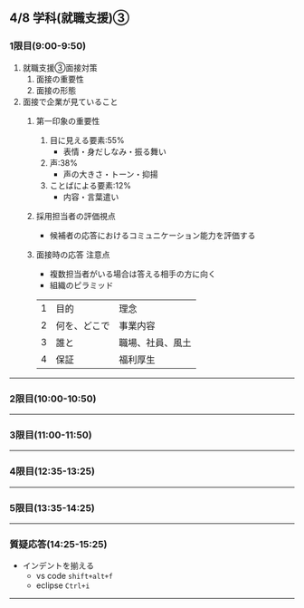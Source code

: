 ## 4/8 学科(就職支援)③

### 1限目(9:00-9:50)
1. 就職支援③面接対策
	1. 面接の重要性
	2. 面接の形態
1. 面接で企業が見ていること
	1. 第一印象の重要性
		1. 目に見える要素:55%
			- 表情・身だしなみ・振る舞い
		1. 声:38%
			- 声の大きさ・トーン・抑揚
		1. ことばによる要素:12%
			- 内容・言葉遣い
	1. 採用担当者の評価視点
		- 候補者の応答におけるコミュニケーション能力を評価する
	1. 面接時の応答 注意点
		- 複数担当者がいる場合は答える相手の方に向く
		- 組織のピラミッド

		||||
		|---|---|---|
		|1|目的|理念|
		|2|何を、どこで|事業内容|
		|3|誰と|職場、社員、風土|
		|4|保証|福利厚生|


---
### 2限目(10:00-10:50)
---
### 3限目(11:00-11:50)
---
### 4限目(12:35-13:25)
---
### 5限目(13:35-14:25)
---
### 質疑応答(14:25-15:25)
- インデントを揃える
	- vs code `shift+alt+f`
	- eclipse `Ctrl+i`
----
